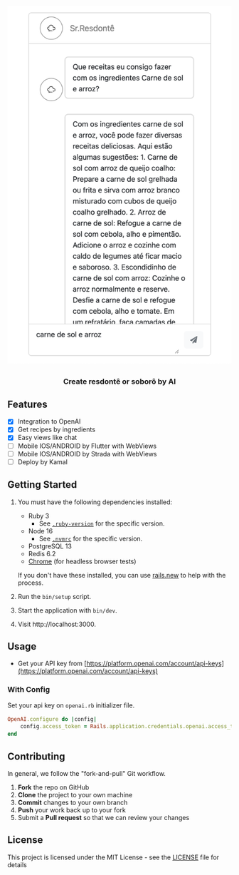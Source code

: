 <h1 align="center" style="border-bottom: none">
  <div>
    <img  alt="Resdontê" src="https://github.com/esmerino/resdonte/blob/main/app/assets/images/screenshot.png"/>
  </div>
</h1>
<h3 align="center">
  Create resdontê or soborô by AI
</h3>

## Features

- [x] Integration to OpenAI
- [x] Get recipes by ingredients
- [x] Easy views like chat
- [ ] Mobile IOS/ANDROID by Flutter with WebViews
- [ ] Mobile IOS/ANDROID by Strada with WebViews
- [ ] Deploy by Kamal

## Getting Started

1. You must have the following dependencies installed:

     - Ruby 3
          - See [`.ruby-version`](.ruby-version) for the specific version.
     - Node 16 
          - See [`.nvmrc`](.nvmrc) for the specific version.
     - PostgreSQL 13
     - Redis 6.2
     - [Chrome](https://www.google.com/search?q=chrome) (for headless browser tests)

    If you don't have these installed, you can use [rails.new](https://rails.new) to help with the process.

2. Run the `bin/setup` script.
3. Start the application with `bin/dev`.
4. Visit http://localhost:3000.

## Usage

- Get your API key from [https://platform.openai.com/account/api-keys](https://platform.openai.com/account/api-keys)

### With Config

Set your api key on `openai.rb` initializer file.

```ruby
OpenAI.configure do |config|
    config.access_token = Rails.application.credentials.openai.access_token || ENV.fetch("OPENAI_ACCESS_TOKEN")
end
```

## Contributing

In general, we follow the "fork-and-pull" Git workflow.

 1. **Fork** the repo on GitHub
 2. **Clone** the project to your own machine
 3. **Commit** changes to your own branch
 4. **Push** your work back up to your fork
 5. Submit a **Pull request** so that we can review your changes

## License

This project is licensed under the MIT License - see the [LICENSE](LICENSE) file for details
